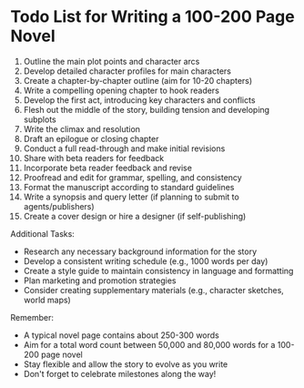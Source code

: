 # Todo List for Writing a 100-200 Page Novel

1. Outline the main plot points and character arcs
2. Develop detailed character profiles for main characters
3. Create a chapter-by-chapter outline (aim for 10-20 chapters)
4. Write a compelling opening chapter to hook readers
5. Develop the first act, introducing key characters and conflicts
6. Flesh out the middle of the story, building tension and developing subplots
7. Write the climax and resolution
8. Draft an epilogue or closing chapter
9. Conduct a full read-through and make initial revisions
10. Share with beta readers for feedback
11. Incorporate beta reader feedback and revise
12. Proofread and edit for grammar, spelling, and consistency
13. Format the manuscript according to standard guidelines
14. Write a synopsis and query letter (if planning to submit to agents/publishers)
15. Create a cover design or hire a designer (if self-publishing)

Additional Tasks:
- Research any necessary background information for the story
- Develop a consistent writing schedule (e.g., 1000 words per day)
- Create a style guide to maintain consistency in language and formatting
- Plan marketing and promotion strategies
- Consider creating supplementary materials (e.g., character sketches, world maps)

Remember:
- A typical novel page contains about 250-300 words
- Aim for a total word count between 50,000 and 80,000 words for a 100-200 page novel
- Stay flexible and allow the story to evolve as you write
- Don't forget to celebrate milestones along the way!

